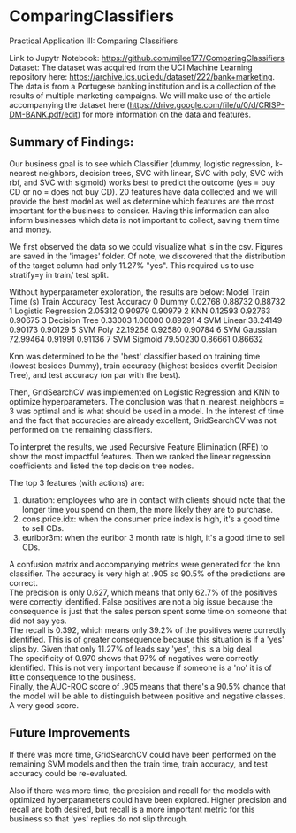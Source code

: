 # ComparingClassifiers
Practical Application III: Comparing Classifiers

Link to Jupytr Notebook: https://github.com/mjlee177/ComparingClassifiers
Dataset: The dataset was acquired from the UCI Machine Learning repository here: https://archive.ics.uci.edu/dataset/222/bank+marketing.  The data is from a Portugese banking institution and is a collection of the results of multiple marketing campaigns. We will make use of the article accompanying the dataset here (https://drive.google.com/file/u/0/d/CRISP-DM-BANK.pdf/edit) for more information on the data and features.

## Summary of Findings: 
Our business goal is to see which Classifier (dummy, logistic regression, k-nearest neighbors, decision trees, SVC with linear, SVC with poly, SVC with rbf, and SVC with sigmoid) works best to predict the outcome (yes = buy CD or no = does not buy CD).  20 features have data collected and we will provide the best model as well as determine which features are the most important for the business to consider.  Having this information can also inform businesses which data is not important to collect, saving them time and money.

We first observed the data so we could visualize what is in the csv.  Figures are saved in the 'images' folder.  Of note, we discovered that the distribution of the target column had only 11.27% "yes".  This required us to use stratify=y in train/ test split.

Without hyperparameter exploration, the results are below:
                 Model  Train Time (s)  Train Accuracy  Test Accuracy
0                Dummy         0.02768         0.88732        0.88732
1  Logistic Regression         2.05312         0.90979        0.90979
2                  KNN         0.12593         0.92763        0.90675
3        Decision Tree         0.33003         1.00000        0.89291
4           SVM Linear        38.24149         0.90173        0.90129
5             SVM Poly        22.19268         0.92580        0.90784
6         SVM Gaussian        72.99464         0.91991        0.91136
7          SVM Sigmoid        79.50230         0.86661        0.86632

Knn was determined to be the 'best' classifier based on training time (lowest besides Dummy), train accuracy (highest besides overfit Decision Tree), and test accuracy (on par with the best).

Then, GridSearchCV was implemented on Logistic Regression and KNN to optimize hyperparameters.  The conclusion was that n_nearest_neighbors = 3 was optimal and is what should be used in a model.  In the interest of time and the fact that accuracies are already excellent, GridSearchCV was not performed on the remaining classifiers.

To interpret the results, we used Recursive Feature Elimination (RFE) to show the most impactful features.  Then we ranked the linear regression coefficients and listed the top decision tree nodes.

The top 3 features (with actions) are:
1. duration: employees who are in contact with clients should note that the longer time you spend on them, the more likely they are to purchase.
2. cons.price.idx: when the consumer price index is high, it's a good time to sell CDs. 
3. euribor3m: when the euribor 3 month rate is high, it's a good time to sell CDs.

A confusion matrix and accompanying metrics were generated for the knn classifier.  The accuracy is very high at .905 so 90.5% of the predictions are correct.<br>
The precision is only 0.627, which means that only 62.7% of the positives were correctly identified.  False positives are not a big issue because the consequence is just that the sales person spent some time on someone that did not say yes.<br>
The recall is 0.392, which means only 39.2% of the positives were correctly identified.  This is of greater consequence because this situation is if a 'yes' slips by.  Given that only 11.27% of leads say 'yes', this is a big deal<br>
The specificity of 0.970 shows that 97% of negatives were correctly identified.  This is not very important because if someone is a 'no' it is of little consequence to the business.<br>
Finally, the AUC-ROC score of .905 means that there's a 90.5% chance that the model will be able to distinguish between positive and negative classes.  A very good score.<br>

## Future Improvements
If there was more time, GridSearchCV could have been performed on the remaining SVM models and then the train time, train accuracy, and test accuracy could be re-evaluated.

Also if there was more time, the precision and recall for the models with optimized hyperparameters could have been explored.  Higher precision and recall are both desired, but recall is a more important metric for this business so that 'yes' replies do not slip through.

